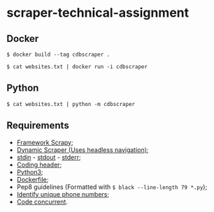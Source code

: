 # scraper-technical-assignment 

## Docker

	$ docker build --tag cdbscraper .

	$ cat websites.txt | docker run -i cdbscraper


## Python

    $ cat websites.txt | python -m cdbscraper

## Requirements

* [Framework Scrapy](cdbscraper/scrapy.cfg);
* [Dynamic Scraper (Uses headless navigation)](cdbscraper/cdbscraper/settings.py#L112);
* [stdin](cdbscraper/__main__.py#L17) - [stdout](cdbscraper/cdbscraper/spiders/cdbspider.py#L117) - [stderr](cdbscraper/cdbscraper/settings.py#L20);
* [Coding header](cdbscraper/cdbscraper/spiders/cdbspider.py#L1);
* [Python3](Dockerfile#L1);
* [Dockerfile](Dockerfile);
* Pep8 guidelines (Formatted with ```$ black --line-length 79 *.py```);
* [Identify unique phone numbers](cdbscraper/cdbscraper/spiders/cdbspider.py#L96);
* [Code concurrent](cdbscraper/cdbscraper/settings.py#L38).